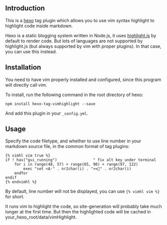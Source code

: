 ## Introduction

This is a [hexo](https://github.com/tommy351/hexo)
tag plugin which allows you to use vim syntax highlight to highlight code inside markdown.

Hexo is a static blogging system written in Node.js, it uses [highlight.js](http://softwaremaniacs.org/soft/highlight/en/)
by default to render code.
But lots of languages are not supported by highlight.js (but always supported by vim with proper plugins).
In that case, you can use this instead.

## Installation

You need to have vim properly installed and configured, since this program will directly call vim.

To install, run the following command in the root directory of hexo:
```
npm install hexo-tag-vimhighlight --save
```

And add this plugin in your ``_config.yml``.

## Usage

Specify the code filetype, and whether to use line number in your markdown source file, in
the common format of tag plugins:

	{% vimhl vim true %}
	if ! has("gui_running")                " fix alt key under terminal
		for i in range(48, 57) + range(65, 90) + range(97, 122)
			exec "set <A-" . nr2char(i) . ">=" . nr2char(i)
		endfor
	endif
	{% endvimhl %}

By default, line number will not be displayed, you can use ``{% vimhl vim %}`` for short.

It runs vim to highlight the code, so site-generation will probably take much longer at
the first time. But then the highlighted code will be cached in your_hexo_root/data/vimHighlight.
